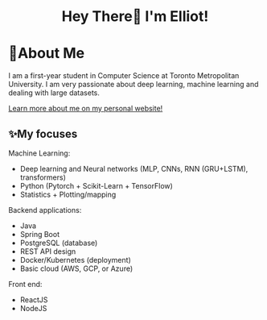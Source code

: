 <h1 align="center">Hey There👋 I'm Elliot! </h1>
 
# 💫About Me
I am a first-year student in Computer Science at Toronto Metropolitan University. I am very passionate about deep learning, machine learning and dealing with large datasets.

[Learn more about me on my personal website!](https://elliot-sones.vercel.app/)



## ✨My focuses 

Machine Learning: 
- Deep learning and Neural networks (MLP, CNNs, RNN (GRU+LSTM), transformers) 
- Python (Pytorch + Scikit-Learn + TensorFlow)
- Statistics + Plotting/mapping

Backend applications:
- Java
- Spring Boot 
- PostgreSQL (database)
- REST API design
- Docker/Kubernetes (deployment)
- Basic cloud (AWS, GCP, or Azure)

Front end: 
- ReactJS
- NodeJS
